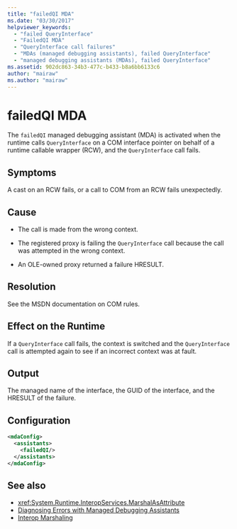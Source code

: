 ```yaml
---
title: "failedQI MDA"
ms.date: "03/30/2017"
helpviewer_keywords: 
  - "failed QueryInterface"
  - "FailedQI MDA"
  - "QueryInterface call failures"
  - "MDAs (managed debugging assistants), failed QueryInterface"
  - "managed debugging assistants (MDAs), failed QueryInterface"
ms.assetid: 902dc863-34b3-477c-b433-b8a6bb6133c6
author: "mairaw"
ms.author: "mairaw"
---
```

# failedQI MDA
The `failedQI` managed debugging assistant (MDA) is activated when the runtime calls `QueryInterface` on a COM interface pointer on behalf of a runtime callable wrapper (RCW), and the `QueryInterface` call fails.  
  
## Symptoms  
 A cast on an RCW fails, or a call to COM from an RCW fails unexpectedly.  
  
## Cause  
  
- The call is made from the wrong context.  
  
- The registered proxy is failing the `QueryInterface` call because the call was attempted in the wrong context.  
  
- An OLE-owned proxy returned a failure HRESULT.  
  
## Resolution  
 See the MSDN documentation on COM rules.  
  
## Effect on the Runtime  
 If a `QueryInterface` call fails, the context is switched and the `QueryInterface` call is attempted again to see if an incorrect context was at fault.  
  
## Output  
 The managed name of the interface, the GUID of the interface, and the HRESULT of the failure.  
  
## Configuration  
  
```xml  
<mdaConfig>  
  <assistants>  
    <failedQI/>  
  </assistants>  
</mdaConfig>  
```  
  
## See also

- <xref:System.Runtime.InteropServices.MarshalAsAttribute>
- [Diagnosing Errors with Managed Debugging Assistants](../../../docs/framework/debug-trace-profile/diagnosing-errors-with-managed-debugging-assistants.md)
- [Interop Marshaling](../../../docs/framework/interop/interop-marshaling.md)
